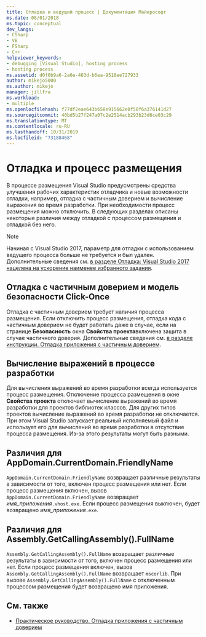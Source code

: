 ```yaml
---
title: Отладка и ведущий процесс | Документация Майкрософт
ms.date: 08/01/2018
ms.topic: conceptual
dev_langs:
- CSharp
- VB
- FSharp
- C++
helpviewer_keywords:
- debugging [Visual Studio], hosting process
- hosting process
ms.assetid: d0f0b9a6-2a6e-463d-b6ea-9518ee727933
author: mikejo5000
ms.author: mikejo
manager: jillfra
ms.workload:
- multiple
ms.openlocfilehash: f77df2eae643b658e915662e0f50f6a376141d27
ms.sourcegitcommit: 40bd5b27f247a07c2e2514acb293b23d6ce03c29
ms.translationtype: MT
ms.contentlocale: ru-RU
ms.lasthandoff: 10/31/2019
ms.locfileid: "73188468"
---
```

# <a name="debugging-and-the-hosting-process"></a>Отладка и процесс размещения
В процессе размещения Visual Studio предусмотрены средства улучшения рабочих характеристик отладчика и новые возможности отладки, например, отладка с частичным доверием и вычисление выражения во время разработки. При необходимости процесс размещения можно отключить. В следующих разделах описаны некоторые различия между отладкой с процессом размещения и отладкой без него.

> [!NOTE]
> Начиная с Visual Studio 2017, параметр для отладки с использованием ведущего процесса больше не требуется и был удален. Дополнительные сведения см. [в разделе Отладка: Visual Studio 2017 нацелена на ускорение наименее избранного задания](https://vslive.com/Blogs/News-and-Tips/2017/02/Debugging-Visual-Studio-2017-aims-to-speed-up-your-least-favorite-job.aspx).

## <a name="partial-trust-debugging-and-click-once-security"></a>Отладка с частичным доверием и модель безопасности Click-Once
 Отладка с частичным доверием требует наличия процесса размещения. Если отключить процесс размещения, отладка кода с частичным доверием не будет работать даже в случае, если на странице **Безопасность** окна **Свойства проекта**включена защита в случае частичного доверия. Дополнительные сведения см. [в разделе инструкции. Отладка приложения с частичным доверием](debugger-security.md).

## <a name="design-time-expression-evaluation"></a>Вычисление выражений в процессе разработки
 Для вычисления выражений во время разработки всегда используется процесс размещения. Отключение процесса размещения в окне **Свойства проекта** отключает вычисление выражений во время разработки для проектов библиотек классов. Для других типов проектов вычисление выражений во время разработки не отключается. При этом Visual Studio запускает реальный исполняемый файл и использует его для вычислений во время разработки в отсутствие процесса размещения. Из-за этого результаты могут быть разными.

## <a name="appdomaincurrentdomainfriendlyname-differences"></a>Различия для AppDomain.CurrentDomain.FriendlyName
 `AppDomain.CurrentDomain.FriendlyName` возвращает различные результаты в зависимости от того, включен процесс размещения или нет. Если процесс размещения включен, вызов `AppDomain.CurrentDomain.FriendlyName` возвращает *имя_приложения*`.vhost.exe`. Если процесс размещения выключен, будет возвращено *имя_приложения*`.exe`.

## <a name="assemblygetcallingassemblyfullname-differences"></a>Различия для Assembly.GetCallingAssembly().FullName
 `Assembly.GetCallingAssembly().FullName` возвращает различные результаты в зависимости от того, включен процесс размещения или нет. Если процесс размещения включен, вызов `Assembly.GetCallingAssembly().FullName` возвращает `mscorlib`. При вызове `Assembly.GetCallingAssembly().FullName` с отключенным процессом размещения будет возвращено имя приложения.

## <a name="see-also"></a>См. также

- [Практическое руководство. Отладка приложения с частичным доверием](debugger-security.md)